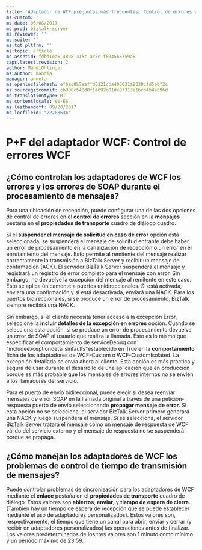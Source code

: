 ```yaml
---
title: 'Adaptador de WCF preguntas más frecuentes: Control de errores WCF | Documentos de Microsoft'
ms.custom: ''
ms.date: 06/08/2017
ms.prod: biztalk-server
ms.reviewer: ''
ms.suite: ''
ms.tgt_pltfrm: ''
ms.topic: article
ms.assetid: fdbd1ea6-4898-415c-ac5e-f804565759a8
caps.latest.revision: 2
author: MandiOhlinger
ms.author: mandia
manager: anneta
ms.openlocfilehash: efbac0b7aaffd6121cba406031a8330cfd5bbf2c
ms.sourcegitcommit: cb908c540d8f1a692d01dc8f313e16cb4b4e696d
ms.translationtype: MT
ms.contentlocale: es-ES
ms.lasthandoff: 09/20/2017
ms.locfileid: "22288636"
---
```

# <a name="wcf-adapter-faq-wcf-error-handling"></a>P+F del adaptador WCF: Control de errores WCF
## <a name="how-do-the-wcf-adapters-handle-errors-and-soap-faults-during-message-processing"></a>¿Cómo controlan los adaptadores de WCF los errores y los errores de SOAP durante el procesamiento de mensajes?  
 Para una ubicación de recepción, puede configurar una de las dos opciones de control de errores en el **control de errores** sección en la **mensajes** pestaña en el **propiedades de transporte** cuadro de diálogo cuadro.  
  
 Si el **suspender el mensaje de solicitud en caso de error** opción está seleccionada, se suspenderá el mensaje de solicitud entrante debe haber un error de procesamiento en la canalización de recepción o un error en el enrutamiento del mensaje. Esto permite al remitente del mensaje realizar correctamente la transmisión a BizTalk Server y recibir un mensaje de confirmación (ACK). El servidor BizTalk Server suspenderá el mensaje y registrará un registro de error completo para el mensaje con error. Sin embargo, no devuelve la excepción del mensaje al remitente en este caso. Esto se aplica únicamente a puertos unidireccionales. Si está activada, enviará una confirmación y si está desactivada, enviará una NACK. Para los puertos bidireccionales, si se produce un error de procesamiento, BizTalk siempre recibirá una NACK.  
  
 Sin embargo, si el cliente necesita tener acceso a la excepción Error, seleccione la **incluir detalles de la excepción en errores** opción. Cuando se selecciona esta opción, si se produce un error de procesamiento devuelve un error de SOAP al usuario que realiza la llamada. Esto es lo mismo que especificar el comportamiento de serviceDebug con "includeexceptiondetailsinfaults"establecido en True en la **comportamiento** ficha de los adaptadores de WCF-Custom o WCF-CustomIsolated. La excepción detallada se envía ahora al cliente. Esta opción es más práctica y segura de usar durante el desarrollo de una aplicación que en producción porque es más probable que los mensajes de errores internos no se envíen a los llamadores del servicio.  
  
 Para el puerto de envío bidireccional, puede elegir si desea reenviar mensajes de error SOAP en la llamada original a través de una petición-respuesta puerto de envío seleccionando **propagar mensaje de error**. Si esta opción no se selecciona, el servidor BizTalk Server primero generará una NACK y luego suspenderá el mensaje. Si se selecciona, el servidor BizTalk Server tratará el mensaje como un mensaje de respuesta de WCF válido del servicio externo y el mensaje de respuesta no se suspenderá porque se propaga.  
  
## <a name="how-do-the-wcf-adapters-handle-message-transmission-timing-issues"></a>¿Cómo manejan los adaptadores de WCF los problemas de control de tiempo de transmisión de mensajes?  
 Puede controlar problemas de sincronización para los adaptadores de WCF mediante el **enlace** pestaña en el **propiedades de transporte** cuadro de diálogo. Estos valores son **abiertos**, **enviar**, y **tiempo de espera de cierre**. (También hay un tiempo de espera de recepción que se puede establecer mediante el uso de adaptadores personalizados). Estos valores son, respectivamente, el tiempo que tiene un canal para abrir, enviar y cerrar (y recibir en adaptadores personalizados) las operaciones antes de finalizar. Los valores predeterminados de los tres valores son 1 minuto como mínimo y un período máximo de 23:59.